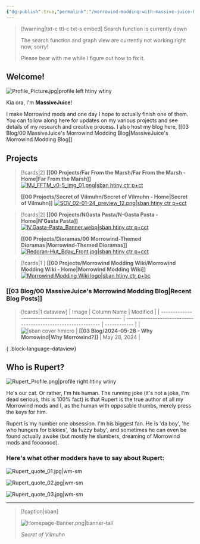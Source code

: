 ```yaml
---
{"dg-publish":true,"permalink":"/morrowind-modding-with-massive-juice-home/","title":"Home","metatags":{"description":"Morrowind Modding with MassiveJuice","og:image":"https://i.imgur.com/LmCg5HX.png"},"pinned":true,"tags":["gardenEntry"]}
---
```



> [!warning|txt-c ttl-c txt-s embed] Search function is currently down
> 
> The search function and graph view are currently not working right now, sorry! 
> 
> Please bear with me while I figure out how to fix it.

## Welcome! 

![Profile_Picture.jpg|profile left htiny wtiny](/img/user/Assets/Profile_Picture.jpg)

Kia ora, I'm **MassiveJuice**!

I make Morrowind mods and one day I hope to actually finish one of them. You can follow along here for updates on my various projects and see details of my research and creative process. I also host my blog here, [[03 Blog/00 MassiveJuice's Morrowind Modding Blog\|MassiveJuice's Morrowind Modding Blog]]

## Projects

> [!cards|2]
> **[[00 Projects/Far From the Marsh/Far From the Marsh - Home\|Far From the Marsh]]**
> [![MJ_FFTM_v0-5_img_01.png|sban htiny ctr p+ct](/img/user/Assets/Far-From-The-Marsh/MJ_FFTM_v0-5_img_01.png)](https://morrowind-modding-with-massivejuice.vercel.app/00-projects/far-from-the-marsh/far-from-the-marsh-home/)
> 
> **[[00 Projects/Secret of Vilmuhn/Secret of Vilmuhn - Home\|Secret of Vilmuhn]]**
> [![SOV_02-01-24_preview_12.png|sban htiny ctr p+cct](/img/user/Assets/Secret-of-Vilmuhn/SOV_02-01-24_preview_12.png)](https://morrowind-modding-with-massivejuice.vercel.app/00-projects/secret-of-vilmuhn/secret-of-vilmuhn-home/)

> [!cards|2]
> **[[00 Projects/NGasta Pasta/N-Gasta Pasta - Home\|N'Gasta Pasta]]**
> [![N'Gasta-Pasta_Banner.webp|sban htiny ctr p+cct](/img/user/Assets/N'Gasta-Pasta/N'Gasta-Pasta_Banner.webp)](<N-Gasta Pasta - Home>)
> 
> **[[00 Projects/Dioramas/00 Morrowind-Themed Dioramas\|Morrowind-Themed Dioramas]]**
> [![Redoran-Hut_Bday_Front.jpg|sban htiny ctr p+cct](/img/user/Assets/Dioramas/Redoran-Hut_Bday_Front.jpg)](https://morrowind-modding-with-massivejuice.vercel.app/00-projects/dioramas/00-morrowind-themed-dioramas/)

> [!cards|1 ]
> **[[00 Projects/Morrowind Modding Wiki/Morrowind Modding Wiki - Home\|Morrowind Modding Wiki]]**
> [![Morrowind Modding Wiki logo|sban htiny ctr p+bc](https://i.imgur.com/zgSyOsd.png)](https://morrowind-modding-with-massivejuice.vercel.app/00-projects/morrowind-modding-wiki/morrowind-modding-wiki-home/)

### [[03 Blog/00 MassiveJuice's Morrowind Modding Blog\|Recent Blog Posts]]

> [!cards|1 dataview] 
>  | Image                                                   | Column Name                                                   | Modified     |
> | ------------------------------------------------------- | ------------------------------------------------------------- | ------------ |
> | ![\|sban cover hmicro](https://i.imgur.com/UpauByP.jpg) | **[[03 Blog/2024-05-28 - Why Morrowind\|Why Morrowind?]]** | May 28, 2024 |
> 
{ .block-language-dataview}

## Who is Rupert?

![Rupert_Profile.png|profile right htiny wtiny](/img/user/Assets/Rupert_Profile.png)

He's our cat. Or rather, I'm his human. The running joke (it's not a joke, I'm dead serious, this is 100% fact) is that Rupert is the true author of all my Morrowind mods and I, as the human with opposable thumbs, merely press the keys for him. 

Rupert is my number one obsession. I'm his biggest fan. He is 'da boy', 'he who hungers for bikkies', 'da fuzzy baby', and sometimes he can even be found actually awake (but mostly he slumbers, dreaming of Morrowind mods and fooooood).

### Here's what other modders have to say about Rupert:

![Rupert_quote_01.jpg|wm-sm](/img/user/Assets/Rupert_quote_01.jpg)

![Rupert_quote_02.jpg|wm-sm](/img/user/Assets/Rupert_quote_02.jpg)

![Rupert_quote_03.jpg|wm-sm](/img/user/Assets/Rupert_quote_03.jpg)

---

> [!caption|sban]
> 
> ![Homepage-Banner.png|banner-tall](/img/user/Assets/Homepage-Banner.png)
> 
> _Secret of Vilmuhn_
